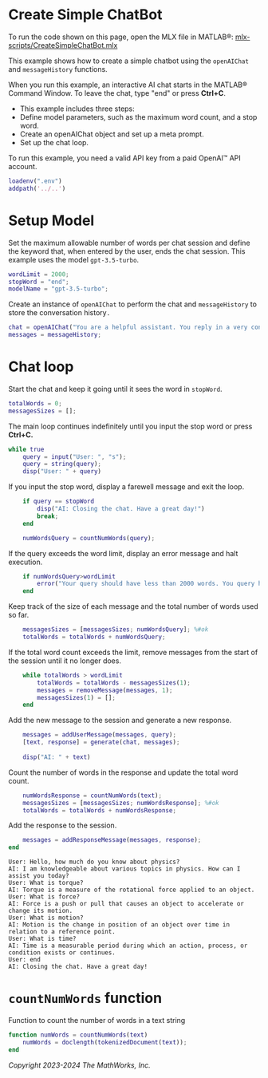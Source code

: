 
# Create Simple ChatBot

To run the code shown on this page, open the MLX file in MATLAB®: [mlx-scripts/CreateSimpleChatBot.mlx](mlx-scripts/CreateSimpleChatBot.mlx) 

This example shows how to create a simple chatbot using the `openAIChat` and `messageHistory` functions.


When you run this example, an interactive AI chat starts in the MATLAB® Command Window. To leave the chat, type "end" or press **Ctrl+C**.

-  This example includes three steps: 
-  Define model parameters, such as the maximum word count, and a stop word. 
-  Create an openAIChat object and set up a meta prompt. 
-  Set up the chat loop. 

To run this example, you need a valid API key from a paid OpenAI™ API account.

```matlab
loadenv(".env")
addpath('../..') 
```
# Setup Model

Set the maximum allowable number of words per chat session and define the keyword that, when entered by the user, ends the chat session. This example uses the model `gpt-3.5-turbo`.

```matlab
wordLimit = 2000;
stopWord = "end";
modelName = "gpt-3.5-turbo";
```

Create an instance of `openAIChat` to perform the chat and `messageHistory` to store the conversation history`.`

```matlab
chat = openAIChat("You are a helpful assistant. You reply in a very concise way, keeping answers limited to short sentences.", ModelName=modelName);
messages = messageHistory;
```
# Chat loop

Start the chat and keep it going until it sees the word in `stopWord`.

```matlab
totalWords = 0;
messagesSizes = [];
```

The main loop continues indefinitely until you input the stop word or press **Ctrl+C.**

```matlab
while true
    query = input("User: ", "s");
    query = string(query);
    disp("User: " + query)
```

If you input the stop word, display a farewell message and exit the loop.

```matlab
    if query == stopWord
        disp("AI: Closing the chat. Have a great day!")
        break;
    end

    numWordsQuery = countNumWords(query);
```

If the query exceeds the word limit, display an error message and halt execution.

```matlab
    if numWordsQuery>wordLimit
        error("Your query should have less than 2000 words. You query had " + numWordsQuery + " words")
    end
```

Keep track of the size of each message and the total number of words used so far.

```matlab
    messagesSizes = [messagesSizes; numWordsQuery]; %#ok
    totalWords = totalWords + numWordsQuery;
```

If the total word count exceeds the limit, remove messages from the start of the session until it no longer does.

```matlab
    while totalWords > wordLimit
        totalWords = totalWords - messagesSizes(1);
        messages = removeMessage(messages, 1);
        messagesSizes(1) = [];
    end
```

Add the new message to the session and generate a new response.

```matlab
    messages = addUserMessage(messages, query);
    [text, response] = generate(chat, messages);
    
    disp("AI: " + text)
```

Count the number of words in the response and update the total word count.

```matlab
    numWordsResponse = countNumWords(text);
    messagesSizes = [messagesSizes; numWordsResponse]; %#ok
    totalWords = totalWords + numWordsResponse;
```

Add the response to the session.

```matlab
    messages = addResponseMessage(messages, response);
end
```

```matlabTextOutput
User: Hello, how much do you know about physics?
AI: I am knowledgeable about various topics in physics. How can I assist you today?
User: What is torque?
AI: Torque is a measure of the rotational force applied to an object.
User: What is force?
AI: Force is a push or pull that causes an object to accelerate or change its motion.
User: What is motion?
AI: Motion is the change in position of an object over time in relation to a reference point.
User: What is time?
AI: Time is a measurable period during which an action, process, or condition exists or continues.
User: end
AI: Closing the chat. Have a great day!
```
# `countNumWords` function

Function to count the number of words in a text string

```matlab
function numWords = countNumWords(text)
    numWords = doclength(tokenizedDocument(text));
end
```

*Copyright 2023\-2024 The MathWorks, Inc.*

